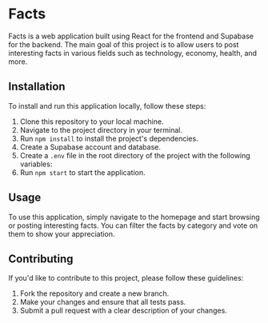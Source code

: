 # Facts

Facts is a web application built using React for the frontend and Supabase for the backend. The main goal of this project is to allow users to post interesting facts in various fields such as technology, economy, health, and more.

## Installation

To install and run this application locally, follow these steps:

1. Clone this repository to your local machine.
2. Navigate to the project directory in your terminal.
3. Run `npm install` to install the project's dependencies.
4. Create a Supabase account and database.
5. Create a `.env` file in the root directory of the project with the following variables:
6. Run `npm start` to start the application.

## Usage

To use this application, simply navigate to the homepage and start browsing or posting interesting facts. You can filter the facts by category and vote on them to show your appreciation.

## Contributing

If you'd like to contribute to this project, please follow these guidelines:

1. Fork the repository and create a new branch.
2. Make your changes and ensure that all tests pass.
3. Submit a pull request with a clear description of your changes.
